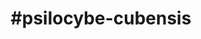 ---
title: "#psilocybe-cubensis"
hashtag: "psilocybe-cubensis"
tags:
  - Psychedelic Mushroom
  - Psilocybin
---